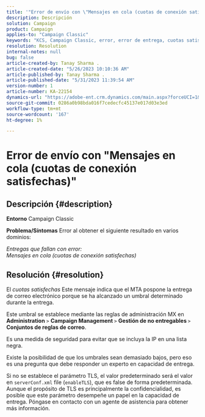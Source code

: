 ```yaml
---
title: '"Error de envío con \"Mensajes en cola (cuotas de conexión satisfechas)\"'
description: Descripción
solution: Campaign
product: Campaign
applies-to: "Campaign Classic"
keywords: "KCS, Campaign Classic, error, error de entrega, cuotas satisfechas"
resolution: Resolution
internal-notes: null
bug: false
article-created-by: Tanay Sharma .
article-created-date: "5/26/2023 10:10:36 AM"
article-published-by: Tanay Sharma .
article-published-date: "5/31/2023 11:39:54 AM"
version-number: 1
article-number: KA-22154
dynamics-url: "https://adobe-ent.crm.dynamics.com/main.aspx?forceUCI=1&pagetype=entityrecord&etn=knowledgearticle&id=308c7f8d-adfb-ed11-8849-6045bd006268"
source-git-commit: 0286a0b98bda016f7cedecfc45137e017d03e3ed
workflow-type: tm+mt
source-wordcount: '167'
ht-degree: 1%

---
```


# Error de envío con &quot;Mensajes en cola (cuotas de conexión satisfechas)&quot;

## Descripción {#description}

<b>Entorno</b>
Campaign Classic


<b>Problema/Síntomas</b>
Error al obtener el siguiente resultado en varios dominios:

*Entregas que fallan con error:
<br>Mensajes en cola (cuotas de conexión satisfechas)*


## Resolución {#resolution}


El *cuotas satisfechas* Este mensaje indica que el MTA pospone la entrega de correo electrónico porque se ha alcanzado un umbral determinado durante la entrega.

Este umbral se establece mediante las reglas de administración MX en <b>Administration</b> `>`  <b>Campaign Management </b>`>`  <b>Gestión de no entregables </b>`>`  <b>Conjuntos de reglas de correo</b>.

Es una medida de seguridad para evitar que se incluya la IP en una lista negra.

Existe la posibilidad de que los umbrales sean demasiado bajos, pero eso es una pregunta que debe responder un experto en capacidad de entrega.

Si no se establece el parámetro TLS, el valor predeterminado será el valor en `serverConf.xml` file (`enableTLS`), que es false de forma predeterminada. Aunque el propósito de TLS es principalmente la confidencialidad, es posible que este parámetro desempeñe un papel en la capacidad de entrega. Póngase en contacto con un agente de asistencia para obtener más información.
